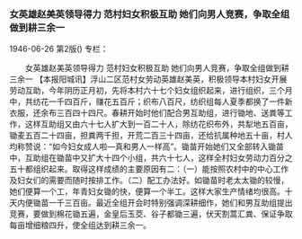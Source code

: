 ### 女英雄赵美英领导得力  范村妇女积极互助  她们向男人竞赛，争取全组做到耕三余一

1946-06-26
第2版()
专栏：

　　女英雄赵美英领导得力
    范村妇女积极互助
    她们向男人竞赛，争取全组做到耕三余一
    【本报阳城讯】浮山二区范村女劳动英雄赵美英，积极领导本村妇女开展劳动互助，今年阴历正月初，先将本村六十七个妇女组织起来，进行组织，三个月中，共纺花一千四百斤，赚花五百斤；织布八百尺，纺织组每人夏季都换了一件新衣服，还余布三百四十四尺。春耕开始时他们配合男互助组，进行锄地、送粪等工作，这样互助组又由六十七人扩大到一百二十人，除纺花织布外，共犁地五百亩，锄麦五百二十四亩，担粪两千担，开荒二百三十四亩，还给抗属种地五十亩，村人均称赞说：“如今妇女成人啦—真和男人一样高”。锄苗开始她们又全部转入锄苗中，互助组在锄苗中又扩大十四个小组，共六十七人，这样全村妇女劳动力百分之五十都组织起来。取得这样成绩的主要原因有二：（一）能按照农村中的中心工作及妇女们的需要而随时按排工作。（二）配工办法好。如锄苗时老太太锄的较慢，她们便算一个工，年青妇女锄的快，便算一个半工。这样大家生产情绪均很高。十天内便锄苗一千三百亩。最近全组开会时特别强调深耕细作，她们和男互助组提出竞赛，要做到棉花锄五遍，金皇后玉茭、谷子都锄三遍，伏天割蒿汇粪、保证争取每亩增细粮四升，使全组达到耕三余一。
